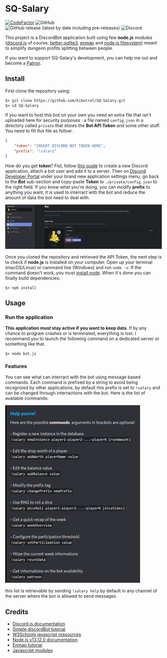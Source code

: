 # SQ-Salary

[![CodeFactor](https://www.codefactor.io/repository/github/kibotrel/sq-salary/badge)](https://www.codefactor.io/repository/github/kibotrel/sq-salary) ![GitHub](https://img.shields.io/github/license/kibotrel/SQ-Salary) ![GitHub release (latest by date including pre-releases)](https://img.shields.io/github/v/release/kibotrel/SQ-Salary?include_prereleases) ![Discord](https://img.shields.io/discord/691082369976762368?logo=discord)

This project is a DiscordBot application built using few **node.js** modules ([discord.js](https://discord.js.org/#/docs/main/stable/general/welcome) of course, [better-sqlite3](https://www.npmjs.com/package/better-sqlite3/v/4.1.2), [enmap](https://www.npmjs.com/package/enmap) and [node.js filesystem](https://nodejs.org/api/fs.html#fs_file_system)) meant to simplify dungeon profits splitting between people.

If you want to support SQ-Salary's development, you can help me out and become a [Patron](https://www.patreon.com/demonwaves).

## Install

First clone the repository using:

```shell
$> git clone https://github.com/kibotrel/SQ-Salary.git
$> cd SQ-Salary
```

If you want to host this bot on your own you need an extra file that isn't uploaded here for security purposes : a file named `config.json` in a directory called `private` that stores the **Bot API Token** and some other stuff. You need to fill this file as follow:

```json
{
	"token": "INSERT DISCORD BOT TOKEN HERE",
	"prefix": "!salary"
}
```

How do you get **token**? Fist, follow [this guide](https://discordpy.readthedocs.io/en/latest/discord.html) to create a new Discord application, attach a bot user and add it to a server. Then on [Discord Developer Portal](https://discordapp.com/developers/applications) under your brand new application settings menu, go back to the **Bot** sub-section and copy-paste **Token** to `./private/config.json` to the right field. If you know what you're doing, you can modify **prefix** to anything you want, it is used to interract with the bot and reduce the amount of data the bot need to deal with.

![API Token](/screenshots/screen0.png)

Once you cloned the repository and retrieved the API Token, the next step is to check if **node.js** is installed on your computer. Open up your terminal (macOS/Linux) or cammand line (Windows) and run `node -v`. If the command doesn't work, you must [install node](https://nodejs.org/en/download/). When it's done you can finally build dependencies:

```shell
$> npm install
```

## Usage

### Run the application

**This application must stay active if you want to keep data**. If by any chance to program crashes or is terminated, everything is lost. I recommand you to launch the following command on a dedicated server or something like that.

```shell
$> node bot.js
```

### Features

You can see what can interract with the bot using message based commands. Each command is prefixed by a string to avoid being recognized by other applications, by default this prefix is set to `!salary` and can be changed through interractions with the bot. Here is the list of available commands:

![commands](/screenshots/screen1.png)

this list is retrievable by sending `!salary help` by default in any channel of the server where the bot is allowed to send messages.

## Credits

* [Discord.js documentation](https://discord.js.org/#/docs/main/stable/general/welcome)
* [Simple discordBot tutorial](https://medium.com/davao-js/2019-tutorial-creating-your-first-simple-discord-bot-47fc836a170b)
* [W3Schools javascript ressources](https://www.w3schools.com/js/)
* [Node.js v13.12.0 documentation](https://nodejs.org/docs/latest-v13.x/api/)
* [Enmap tutorial](https://enmap.evie.dev/install)
* [Javascript modules](https://js.evie.dev/modules)
